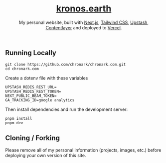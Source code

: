 <div align="center">
    <a href="https://kronos.earth"><h1 align="center">kronos.earth</h1></a>
    
My personal website, built with [Next.js](https://nextjs.org/), [Tailwind CSS](https://tailwindcss.com/), [Upstash](https://upstash.com), [Contentlayer](https://www.contentlayer.dev/) and deployed to [Vercel](https://vercel.com/).

</div>

<br/>



## Running Locally


```sh-session
git clone https://github.com/chronark/chronark.com.git
cd chronark.com
```

Create a dotenv file with these variables
```sh-session
UPSTASH_REDIS_REST_URL=
UPSTASH_REDIS_REST_TOKEN=
NEXT_PUBLIC_BEAM_TOKEN=
GA_TRACKING_ID=google analytics
```

Then install dependencies and run the development server:
```sh-session
pnpm install
pnpm dev
```


## Cloning / Forking

Please remove all of my personal information (projects, images, etc.) before deploying your own version of this site.
